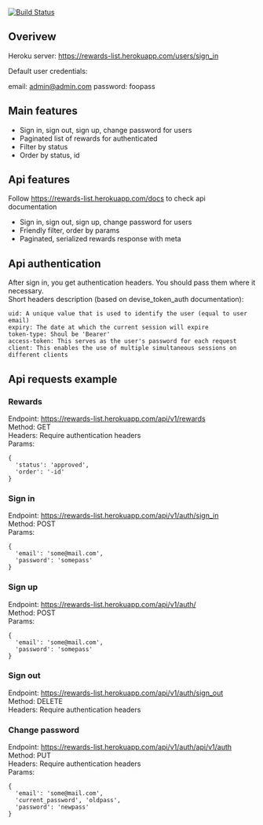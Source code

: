 [![Build Status](https://semaphoreci.com/api/v1/thinkler/agile-fuel-test-project/branches/master/shields_badge.svg)](https://semaphoreci.com/thinkler/agile-fuel-test-project)

## Overivew

Heroku server:
https://rewards-list.herokuapp.com/users/sign_in

Default user credentials:

email: admin@admin.com
password: foopass

## Main features

* Sign in, sign out, sign up, change password for users
* Paginated list of rewards for authenticated
* Filter by status
* Order by status, id

## Api features

Follow https://rewards-list.herokuapp.com/docs to check api documentation

* Sign in, sign out, sign up, change password for users
* Friendly filter, order by params
* Paginated, serialized rewards response with meta

## Api authentication

After sign in, you get authentication headers. You should pass them where it necessary. \
Short headers description (based on devise_token_auth documentation):
```
uid: A unique value that is used to identify the user (equal to user email)
expiry: The date at which the current session will expire
token-type: Shoul be 'Bearer'
access-token: This serves as the user's password for each request
client: This enables the use of multiple simultaneous sessions on different clients
```

## Api requests example

### Rewards

  Endpoint: https://rewards-list.herokuapp.com/api/v1/rewards \
  Method: GET \
  Headers: Require authentication headers \
  Params:
  ```
  {
    'status': 'approved',
    'order': '-id'
  }
  ```

### Sign in

Endpoint: https://rewards-list.herokuapp.com/api/v1/auth/sign_in \
Method: POST \
Params:
```
{
  'email': 'some@mail.com',
  'password': 'somepass'
}
```

### Sign up

Endpoint: https://rewards-list.herokuapp.com/api/v1/auth/ \
Method: POST \
Params:
```
{
  'email': 'some@mail.com',
  'password': 'somepass'
}
```

### Sign out

Endpoint: https://rewards-list.herokuapp.com/api/v1/auth/sign_out \
Method: DELETE \
Headers: Require authentication headers

### Change password

Endpoint: https://rewards-list.herokuapp.com/api/v1/auth/api/v1/auth \
Method: PUT \
Headers: Require authentication headers \
Params:
```
{
  'email': 'some@mail.com',
  'current_password', 'oldpass',
  'password': 'newpass'
}
```

